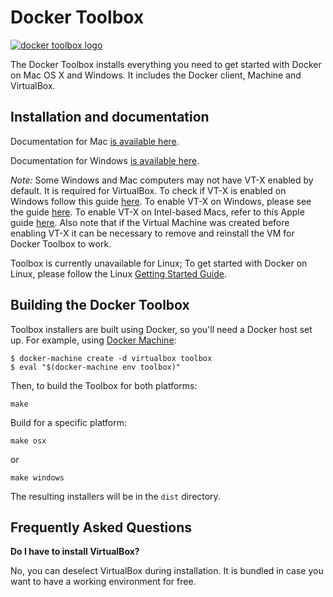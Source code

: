 Docker Toolbox
==================================

[![docker toolbox logo](https://cloud.githubusercontent.com/assets/251292/9585188/2f31d668-4fca-11e5-86c9-826d18cf45fd.png)](https://www.docker.com/toolbox)

The Docker Toolbox installs everything you need to get started with
Docker on Mac OS X and Windows. It includes the Docker client, Machine and VirtualBox.

## Installation and documentation

Documentation for Mac [is available here](https://docs.docker.com/toolbox/toolbox_install_mac/).

Documentation for Windows [is available here](https://docs.docker.com/toolbox/toolbox_install_windows/).

*Note:* Some Windows and Mac computers may not have VT-X enabled by default. It is required for VirtualBox. To check if VT-X is enabled on Windows follow this guide [here](http://amiduos.com/support/knowledge-base/article/how-can-i-get-to-know-my-processor-supports-virtualization-technology). To enable VT-X on Windows, please see the guide [here](http://www.howtogeek.com/213795/how-to-enable-intel-vt-x-in-your-computers-bios-or-uefi-firmware). To enable VT-X on Intel-based Macs, refer to this Apple guide [here](https://support.apple.com/en-us/HT203296).
Also note that if the Virtual Machine was created before enabling VT-X it can be necessary to remove and reinstall the VM for Docker Toolbox to work.

Toolbox is currently unavailable for Linux; To get started with Docker on Linux, please follow the Linux [Getting Started Guide](https://docs.docker.com/linux/started/).

## Building the Docker Toolbox

Toolbox installers are built using Docker, so you'll need a Docker host set up. For example, using [Docker Machine](https://github.com/docker/machine):

```
$ docker-machine create -d virtualbox toolbox
$ eval "$(docker-machine env toolbox)"
```

Then, to build the Toolbox for both platforms:

```
make
```

Build for a specific platform:

```
make osx
```

or

```
make windows
```

The resulting installers will be in the `dist` directory.

## Frequently Asked Questions

**Do I have to install VirtualBox?**

No, you can deselect VirtualBox during installation. It is bundled in case you want to have a working environment for free.
